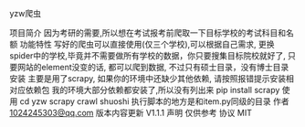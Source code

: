 yzw爬虫

项目简介
    因为考研的需要,所以想在考试报考前爬取一下目标学校的考试科目和名额
功能特性
    写好的爬虫可以直接使用(仅三个学校),可以根据自己需求, 更换spider中的学校,毕竟并不需要做所有学校的数据，你只要搜集目标院校就好了, 只要网站的element没变的话, 都可以爬到数据, 不过只有硕士目录，没有博士目录
安装
    主要是用了scrapy, 如果你的环境中还缺少其他依赖, 请按照报错提示安装相对应依赖包
    我的环境大部分依赖都安装了,所以没有列出来
    pip install scrapy
使用
    cd yzw
    scrapy crawl shuoshi
    执行脚本的地方是和item.py同级的目录
作者
    1024245303@qq.com
版本内容更新
    V1.1.1
声明
    仅供参考
协议
    MIT
